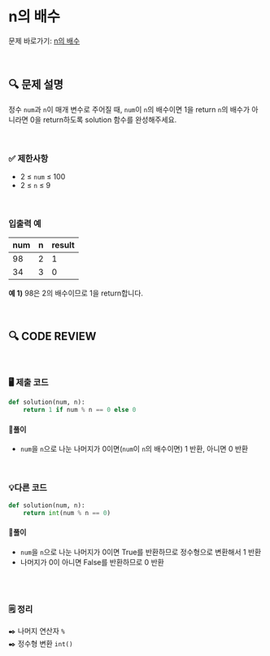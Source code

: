 # n의 배수

문제 바로가기: [n의 배수](https://school.programmers.co.kr/learn/courses/30/lessons/181937)

<br/>

## **🔍 문제 설명**

정수 `num`과 `n`이 매개 변수로 주어질 때, `num`이 `n`의 배수이면 1을 return `n`의 배수가 아니라면 0을 return하도록 solution 함수를 완성해주세요.

<br/>

### **✅ 제한사항**

- 2 ≤ `num` ≤ 100
- 2 ≤ `n` ≤ 9
<br/>

### **입출력 예**

| num | n | result |
|-----|---|--------|
|  98 |	2	|    1   |
|  34	| 3	|    0   |

**예 1)**
98은 2의 배수이므로 1을 return합니다.

<br/>

## **🔍 CODE REVIEW**
<br/>

### **🖥️ 제출 코드**

```python
def solution(num, n):
    return 1 if num % n == 0 else 0
```

#### **📍풀이**

- `num`을 `n`으로 나눈 나머지가 0이면(`num`이 `n`의 배수이면) 1 반환, 아니면 0 반환

<br/>

### **💡다른 코드**

```python
def solution(num, n):
    return int(num % n == 0)
```

#### **📍풀이**

- `num`을 `n`으로 나눈 나머지가 0이면 True를 반환하므로 정수형으로 변환해서 1 반환
- 나머지가 0이 아니면 False를 반환하므로 0 반환
<br/>

  #
### **🗒️ 정리**
✒️ 나머지 연산자 `%`    
✒️ 정수형 변환 `int()`
